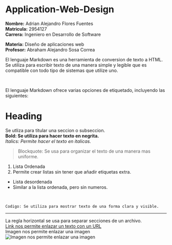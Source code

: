 # Application-Web-Design
<p><b>Nombre:</b> Adrian Alejandro Flores Fuentes<br>
<b>Matricula:</b> 2954127<br>
<b>Carrera:</b> Ingeniero en Desarrollo de Software<br>
<p><b>Materia:</b> Diseño de aplicaciones web<br>
<b>Profesor:</b> Abraham Alejandro Sosa Correa</p>
<p>El lenguaje Markdown es una herramienta de conversion de texto a HTML. Se utiliza para escribir texto de una manera simple y legible que es compatible con todo tipo de sistemas que utilize uno.</p>
<br>
<p>El lenguaje Markdown ofrece varias opciones de etiquetado, incluyendo las siguientes:</p>

# Heading

Se utliza para titular una seccion o subseccion.<br>
**Bold: Se utiliza para hacer texto en negrita.**<br>
*Italics: Permite hacer el texto en italicas.*
> Blockquote: Se usa para organizar el texto de una manera mas uniforme.
1. Lista Ordenada
2. Permite crear listas sin tener que añadir etiquetas extra.
- Lista desordenada
- Similar a la lista ordenada, pero sin numeros.
<br>

`Codigo: Se utiliza para mostrar texto de una forma clara y visible.`

---
La regla horizontal se usa para separar secciones de un archivo.<br>
[Link nos permite enlazar un texto con un URL](https://github.com/AdrianFlores98/Application-Web-Design/blob/main/README.md)<br>
Imagen nos permite enlazar una imagen
![Imagen nos permite enlazar una imagen](https://upload.wikimedia.org/wikipedia/commons/thumb/4/48/Markdown-mark.svg/1200px-Markdown-mark.svg.png)
